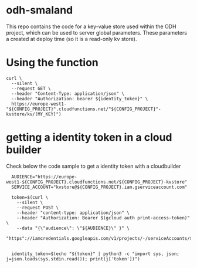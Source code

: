 
# odh-smaland

This repo contains the code for a key-value store used within the ODH project, which can be used to server global parameters. These parameters a created at deploy time (so it is a read-only kv store).

# Using the function
    curl \
      --silent \
      --request GET \
      --header "Content-Type: application/json" \
      --header "Authorization: bearer ${identity_token}" \
      https://europe-west1-"${CONFIG_PROJECT}".cloudfunctions.net/"${CONFIG_PROJECT}"-kvstore/kv/[MY_KEY]")


# getting a identity token in a cloud builder
Check below the code sample to get a identity token with a cloudbuilder

 

      AUDIENCE="https://europe-west1-${CONFIG_PROJECT}.cloudfunctions.net/${CONFIG_PROJECT}-kvstore"
      SERVICE_ACCOUNT="kvstore@${CONFIG_PROJECT}.iam.gserviceaccount.com"
    
      token=$(curl \
        --silent \
        --request POST \
        --header "content-type: application/json" \
        --header "Authorization: Bearer $(gcloud auth print-access-token)" \
        --data "{\"audience\": \"${AUDIENCE}\" }" \
	    "https"://iamcredentials.googleapis.com/v1/projects/-/serviceAccounts/${SERVICE_ACCOUNT}:generateIdToken")
    
       
      identity_token=$(echo "${token}" | python3 -c "import sys, json; j=json.loads(sys.stdin.read()); print(j['token'])")


